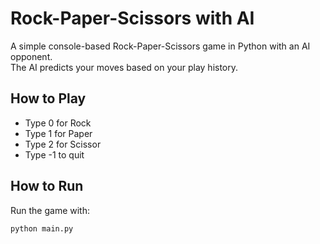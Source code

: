 # Rock-Paper-Scissors with AI

A simple console-based Rock-Paper-Scissors game in Python with an AI opponent.  
The AI predicts your moves based on your play history.

## How to Play
- Type 0 for Rock
- Type 1 for Paper
- Type 2 for Scissor
- Type -1 to quit
## How to Run
Run the game with:
   ```bash
   python main.py


